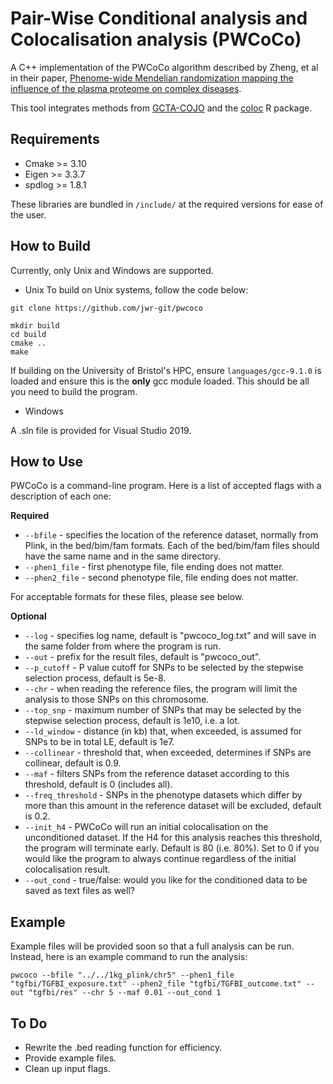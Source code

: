 # Pair-Wise Conditional analysis and Colocalisation analysis (PWCoCo)
A C++ implementation of the PWCoCo algorithm described by Zheng, et al in their paper, [Phenome-wide Mendelian randomization mapping the influence of the plasma proteome on complex diseases](https://doi.org/10.1038/s41588-020-0682-6). 

This tool integrates methods from [GCTA-COJO](https://cnsgenomics.com/software/gcta/#Overview) and the [coloc](https://chr1swallace.github.io/coloc/index.html) R package.

## Requirements
- Cmake >= 3.10
- Eigen >= 3.3.7
- spdlog >= 1.8.1

These libraries are bundled in `/include/` at the required versions for ease of the user.

## How to Build
Currently, only Unix and Windows are supported.

- Unix
To build on Unix systems, follow the code below:
```
git clone https://github.com/jwr-git/pwcoco

mkdir build
cd build
cmake ..
make
```

If building on the University of Bristol's HPC, ensure `languages/gcc-9.1.0` is loaded and ensure this is the **only** gcc module loaded. This should be all you need to build the program.

- Windows

A .sln file is provided for Visual Studio 2019.

## How to Use
PWCoCo is a command-line program. Here is a list of accepted flags with a description of each one:

**Required**
- `--bfile` - specifies the location of the reference dataset, normally from Plink, in the bed/bim/fam formats. Each of the bed/bim/fam files should have the same name and in the same directory.
- `--phen1_file` - first phenotype file, file ending does not matter.
- `--phen2_file` - second phenotype file, file ending does not matter.

For acceptable formats for these files, please see below.

**Optional**
- `--log` - specifies log name, default is "pwcoco_log.txt" and will save in the same folder from where the program is run.
- `--out` - prefix for the result files, default is "pwcoco_out".
- `--p_cutoff` - P value cutoff for SNPs to be selected by the stepwise selection process, default is 5e-8. 
- `--chr` - when reading the reference files, the program will limit the analysis to those SNPs on this chromosome. 
- `--top_snp` - maximum number of SNPs that may be selected by the stepwise selection process, default is 1e10, i.e. a lot.
- `--ld_window` - distance (in kb) that, when exceeded, is assumed for SNPs to be in total LE, default is 1e7.
- `--collinear` - threshold that, when exceeded, determines if SNPs are collinear, default is 0.9.
- `--maf` - filters SNPs from the reference dataset according to this threshold, default is 0 (includes all).
- `--freq_threshold` - SNPs in the phenotype datasets which differ by more than this amount in the reference dataset will be excluded, default is 0.2.
- `--init_h4` - PWCoCo will run an initial colocalisation on the unconditioned dataset. If the H4 for this analysis reaches this threshold, the program will terminate early. Default is 80 (i.e. 80%). Set to 0 if you would like the program to always continue regardless of the initial colocalisation result.
- `--out_cond` - true/false: would you like for the conditioned data to be saved as text files as well?

## Example
Example files will be provided soon so that a full analysis can be run. Instead, here is an example command to run the analysis:

`pwcoco --bfile "../../1kg_plink/chr5" --phen1_file "tgfbi/TGFBI_exposure.txt" --phen2_file "tgfbi/TGFBI_outcome.txt" --out "tgfbi/res" --chr 5 --maf 0.01 --out_cond 1`

## To Do
- Rewrite the .bed reading function for efficiency.
- Provide example files.
- Clean up input flags.
